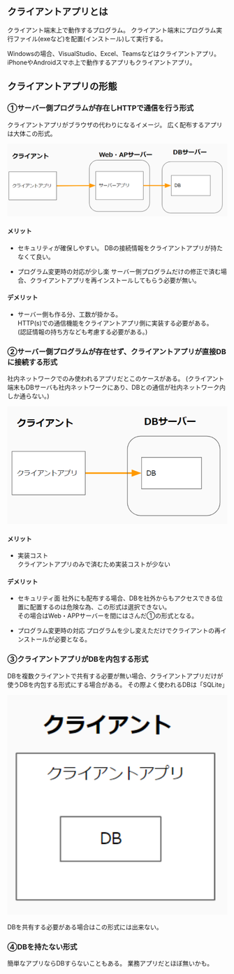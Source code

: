 
## クライアントアプリとは

クライアント端末上で動作するプログラム。
クライアント端末にプログラム実行ファイル(exeなど)を配置(インストール)して実行する。

Windowsの場合、VisualStudio、Excel、Teamsなどはクライアントアプリ。
iPhoneやAndroidスマホ上で動作するアプリもクライアントアプリ。


## クライアントアプリの形態

### ①サーバー側プログラムが存在しHTTPで通信を行う形式
クライアントアプリがブラウザの代わりになるイメージ。
広く配布するアプリは大体この形式。


<img src="画像/クライアント形式1.png" style="width:680px;">

#### メリット
- セキュリティが確保しやすい。
DBの接続情報をクライアントアプリが持たなくて良い。

- プログラム変更時の対応が少し楽
サーバー側プログラムだけの修正で済む場合、クライアントアプリを再インストールしてもらう必要が無い。

#### デメリット
- サーバー側も作る分、工数が掛かる。  
HTTP(s)での通信機能をクライアントアプリ側に実装する必要がある。  
(認証情報の持ち方なども考慮する必要がある。)


### ②サーバー側プログラムが存在せず、クライアントアプリが直接DBに接続する形式
社内ネットワークでのみ使われるアプリだとこのケースがある。
(クライアント端末もDBサーバも社内ネットワークにあり、DBとの通信が社内ネットワーク内しか通らない。)

<img src="画像/クライアント形式2.png" style="width:680px;">

#### メリット
- 実装コスト  
クライアントアプリのみで済むため実装コストが少ない


#### デメリット
- セキュリティ面
社外にも配布する場合、DBを社外からもアクセスできる位置に配置するのは危険な為、この形式は選択できない。  
その場合はWeb・APPサーバーを間にはさんだ①の形式となる。

- プログラム変更時の対応
プログラムを少し変えただけでクライアントの再インストールが必要となる。



### ③クライアントアプリがDBを内包する形式
DBを複数クライアントで共有する必要が無い場合、クライアントアプリだけが使うDBを内包する形式にする場合がある。
その際よく使われるDBは「SQLite」

<img src="画像/クライアント形式3.png" style="width:680px;">

DBを共有する必要がある場合はこの形式には出来ない。

### ④DBを持たない形式
簡単なアプリならDBすらないこともある。
業務アプリだとほぼ無いかも。




